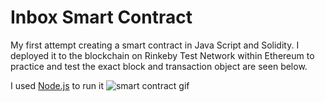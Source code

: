 # Inbox Smart Contract
My first attempt creating a smart contract in Java Script and Solidity. 
I deployed it to the blockchain on Rinkeby Test Network within Ethereum to practice and test the exact block and transaction object are seen below.

I used [Node.js](https://nodejs.org/en/download/) to  run it
![smart contract gif](https://github.com/RoySchor/firstSmartContract-Inbox/blob/main/My%20Movie%201.gif)

